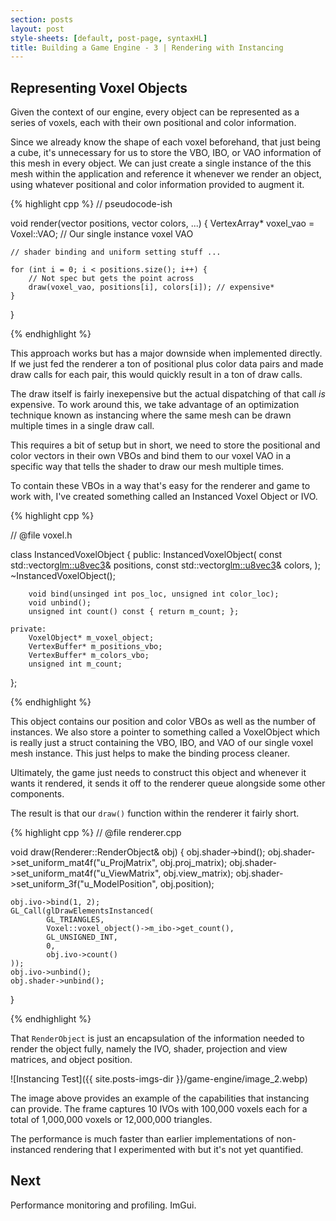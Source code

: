 ```yaml
---
section: posts
layout: post
style-sheets: [default, post-page, syntaxHL]
title: Building a Game Engine - 3 | Rendering with Instancing
---
```


## Representing Voxel Objects

Given the context of our engine, every object can be represented as a series
of voxels, each with their own positional and color information. 

Since we already know the shape of each voxel beforehand, that just being a cube, 
it's unnecessary for us to store the VBO, IBO, or VAO information of this mesh in
every object. We can just create a single instance of the this mesh within
the application and reference it whenever we render an object, using whatever
positional and color information provided to augment it.

{% highlight cpp %}
// pseudocode-ish

void render(vector<vec3> positions, vector<vec3> colors, ...) {
    VertexArray* voxel_vao = Voxel::VAO; // Our single instance voxel VAO

    // shader binding and uniform setting stuff ...

    for (int i = 0; i < positions.size(); i++) {
        // Not spec but gets the point across
        draw(voxel_vao, positions[i], colors[i]); // expensive*
    }
}

{% endhighlight %}

This approach works but has a major downside when implemented directly. If we
just fed the renderer a ton of positional plus color data pairs and made draw
calls for each pair, this would quickly result in a ton of draw calls.

The draw itself is fairly inexepensive but the actual dispatching of that call 
*is* expensive. To work around this, we take advantage of an optimization
technique known as instancing where the same mesh can be drawn multiple times
in a single draw call.

This requires a bit of setup but in short, we need to store the positional
and color vectors in their own VBOs and bind them to our voxel VAO in a specific
way that tells the shader to draw our mesh multiple times.

To contain these VBOs in a way that's easy for the renderer and game to work with,
I've created something called an Instanced Voxel Object or IVO.

{% highlight cpp %}

// @file    voxel.h

class InstancedVoxelObject {
    public:
        InstancedVoxelObject(
            const std::vector<glm::u8vec3>& positions,
            const std::vector<glm::u8vec3>& colors,
        );
        ~InstancedVoxelObject();

        void bind(unsinged int pos_loc, unsigned int color_loc);
        void unbind();
        unsigned int count() const { return m_count; };

    private:
        VoxelObject* m_voxel_object;
        VertexBuffer* m_positions_vbo;
        VertexBuffer* m_colors_vbo;
        unsigned int m_count;

};

{% endhighlight %}

This object contains our position and color VBOs as well as the number of
instances. We also store a pointer to something called a VoxelObject
which is really just a struct containing the VBO, IBO, and VAO of our single
voxel mesh instance. This just helps to make the binding process cleaner.

Ultimately, the game just needs to construct this object and whenever
it wants it rendered, it sends it off to the renderer queue alongside
some other components.

The result is that our `draw()` function within the renderer it fairly short.

{% highlight cpp %}
// @file    renderer.cpp

void draw(Renderer::RenderObject& obj) {
    obj.shader->bind();
    obj.shader->set_uniform_mat4f("u_ProjMatrix", obj.proj_matrix);
    obj.shader->set_uniform_mat4f("u_ViewMatrix", obj.view_matrix);
    obj.shader->set_uniform_3f("u_ModelPosition", obj.position);

    obj.ivo->bind(1, 2);
    GL_Call(glDrawElementsInstanced(
            GL_TRIANGLES, 
            Voxel::voxel_object()->m_ibo->get_count(),
            GL_UNSIGNED_INT,
            0,
            obj.ivo->count()
    ));
    obj.ivo->unbind();
    obj.shader->unbind();
}

{% endhighlight %}

That `RenderObject` is just an encapsulation of the information needed to render
the object fully, namely the IVO, shader, projection and view matrices, and
object position.

![Instancing Test]({{ site.posts-imgs-dir }}/game-engine/image_2.webp)

The image above provides an example of the capabilities that instancing
can provide. The frame captures 10 IVOs with 100,000 voxels each for a 
total of 1,000,000 voxels or 12,000,000 triangles. 

The performance is much faster than earlier implementations of non-instanced
rendering that I experimented with but it's not yet quantified.


## Next

Performance monitoring and profiling. ImGui. 

